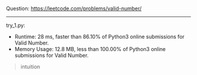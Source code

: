 Question: https://leetcode.com/problems/valid-number/

---

try_1.py:
* Runtime: 28 ms, faster than 86.10% of Python3 online submissions for Valid Number.
* Memory Usage: 12.8 MB, less than 100.00% of Python3 online submissions for Valid Number.

> intuition
